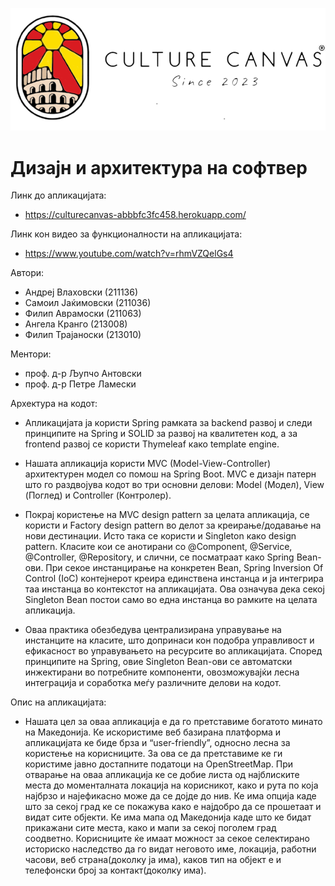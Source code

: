 ![alt text](https://github.com/VlahovskiAndrej/DIANS/blob/main/Domasna3,4/CultureCanvasMK/src/main/resources/static/images/cc.webp?raw=true&&size=100x100) 
# Дизајн и архитектура на софтвер

Линк до апликацијата: <br  />
-  https://culturecanvas-abbbfc3fc458.herokuapp.com/

Линк кон видео за функционалности на апликацијата: <br  />
-  https://www.youtube.com/watch?v=rhmVZQelGs4

Автори:<br />
- Андреј Влаховски (211136)<br /> 
- Самоил Јаќимовски (211036)<br />
- Филип Аврамоски (211063)<br />
- Ангела Кранго (213008)<br />
- Филип Трајаноски (213010)

Ментори:<br />
- проф. д-р Љупчо Антовски<br />
- проф. д-р Петре Ламески<br />

Архектура на кодот:<br />
- Апликацијата ја користи Spring рамката за backend развој и следи принципите на Spring и SOLID
за развој на квалитетен код, a за frontend развој се користи Thymeleaf како template engine.<br />

- Нашата апликација користи MVC (Model-View-Controller) архитектурен модел со помош на Spring Boot.
MVC е дизајн патерн што го раздвојува кодот во три основни делови: Model (Модел), View (Поглед) и Controller (Контролер).<br />

- Покрај користење на MVC design pattern за целата апликација, се користи и 
Factory design pattern во делот за креирање/додавање на нови дестинации.
Исто така се користи и Singleton како design pattern. Класите кои се анотирани со @Component, @Service, @Controller, @Repository,
и слични, се посматраат како Spring Bean-ови. При секое инстанцирање на конкретен Bean,
Spring Inversion Of Control (IoC) контејнерот креира единствена инстанца и ја интегрира
таа инстанца во контекстот на апликацијата. Ова означува дека секој Singleton Bean постои
само во една инстанца во рамките на целата апликација.<br />

- Оваа практика обезбедува централизирана управување на инстанците на класите,
што допринаси кон подобра управливост и ефикасност во управувањето на ресурсите во апликацијата.
Според принципите на Spring, овие Singleton Bean-ови се автоматски инжектирани во потребните компоненти,
овозможувајќи лесна интеграција и соработка меѓу различните делови на кодот.<br />

Опис на апликацијата:<br />
- Нашата цел за оваа апликација е да го претставиме богатото минато на Македонија.
Ке искористиме веб базирана платформа и апликацијата ке биде брза и “user-friendly”,
односно лесна за користење на корисниците. За ова се да претставиме ке ги
користиме јавно достапните податоци на OpenStreetMap. При отварање на оваа
апликација ке се добие листа од најблиските места до моменталната локација на
корисникот, како и рута по која најбрзо и најефикасно може да се дојде до нив. Ке има
опција каде што за секој град ке се покажува како е најдобро да се прошетаат и видат
сите објекти. Ке има мапа од Македонија каде што ке бидат прикажани сите места,
како и мапи за секој поголем град соодветно. Корисниците ќе имаат можност за секое
селектирано историско наследство да го видат неговото име, локација, работни
часови, веб страна(доколку ја има), каков тип на објект е и телефонски број за
контакт(доколку има).

